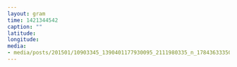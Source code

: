 ```yaml
---
layout: gram
time: 1421344542
caption: ""
latitude: 
longitude: 
media:
- media/posts/201501/10903345_1390401177930095_2111980335_n_17843633350000351.jpg
---
```

